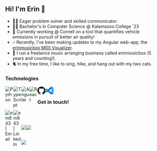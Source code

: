 ## Hi! I'm Erin 👋
- 👩‍💻 Eager problem solver and skilled communicator.
- 👩‍🎓 Bachelor's in Computer Science @ Kalamazoo College '23
- 🚙 Currently working @ Cornell on a tool that quantifies vehicle emissions in pursuit of better air quality!
- 🎶 Recently, I've been making updates to my Angular web-app, the [erinmusicbox MIDI Visualizer](https://erinmusicbox.com/).
- 🎹 I run a freelance music arranging business called erinmusicbox (5 years and counting!).
- 🐈 In my free time, I like to sing, hike, and hang out with my two cats.

### Technologies
<img align="left" alt="Python" width="26px" src="https://cdn-icons-png.flaticon.com/512/5968/5968350.png" />
<img align="left" alt="TypeScript" width="26px" src="https://upload.wikimedia.org/wikipedia/commons/thumb/4/4c/Typescript_logo_2020.svg/512px-Typescript_logo_2020.svg.png" />
<img align="left" alt="Angular" width="26px" src="https://upload.wikimedia.org/wikipedia/commons/thumb/c/cf/Angular_full_color_logo.svg/2048px-Angular_full_color_logo.svg.png" />
<img align="left" alt="React" width="26px" src="https://upload.wikimedia.org/wikipedia/commons/thumb/a/a7/React-icon.svg/2300px-React-icon.svg.png" />
<img align="left" alt="GitHub" width="26px" src="https://raw.githubusercontent.com/github/explore/78df643247d429f6cc873026c0622819ad797942/topics/github/github.png" />
<img align="left" alt="Visual Studio Code" width="26px" src="https://raw.githubusercontent.com/github/explore/80688e429a7d4ef2fca1e82350fe8e3517d3494d/topics/visual-studio-code/visual-studio-code.png" />
<br />

### Get in touch!
[<img align="left" alt="em843 | Email" width="26px" src="https://upload.wikimedia.org/wikipedia/commons/thumb/4/4e/Mail_%28iOS%29.svg/2048px-Mail_%28iOS%29.svg.png" />][email]
[<img align="left" alt="em843 | LinkedIn" width="26px" src="https://upload.wikimedia.org/wikipedia/commons/thumb/8/81/LinkedIn_icon.svg/120px-LinkedIn_icon.svg.png" />][linkedin]

[email]: mailto:erinmurphy843@gmail.com
[linkedin]: https://www.linkedin.com/in/erinmurphy843/
<br />
<br />

<!-- GITHUBSTATS:START -->
<a href="https://github-readme-stats.vercel.app/api?username=em843&hide_title=true&count_private=true&show_icons=true&theme=radical">
  <img  align="left" src="https://github-readme-stats.vercel.app/api?username=em843&hide_title=true&count_private=true&show_icons=true&theme=radical" />
</a>
<a href="https://github-readme-stats.vercel.app/api/top-langs/?username=em843&hide_title=true&theme=radical&langs_count=4">
  <img align="left" src="https://github-readme-stats.vercel.app/api/top-langs/?username=em843&hide_title=true&theme=radical&langs_count=4" />
</a>

<br/>
<br />


![](https://komarev.com/ghpvc/?username=em843&label=Visitors)


<!-- GITHUBSTATS:END -->
